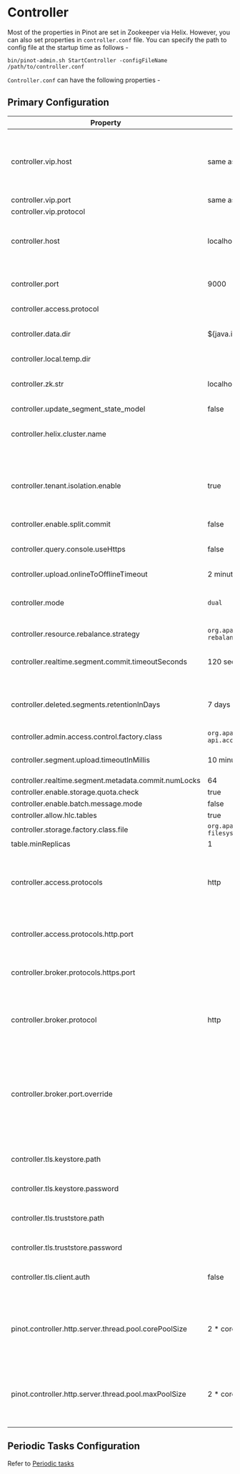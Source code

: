 # Controller

Most of the properties in Pinot are set in Zookeeper via Helix. However, you can also set properties in `controller.conf` file. You can specify the path to config file at the startup time as follows -

```
bin/pinot-admin.sh StartController -configFileName /path/to/controller.conf
```

`Controller.conf` can have the following properties -

## Primary Configuration

| Property                                                   | Default                                                                  | Description                                                                              |
| ---------------------------------------------------------- | ------------------------------------------------------------------------ | ---------------------------------------------------------------------------------------- |
| controller.vip.host                                        | same as `controller.host`                                                | The VIP hostname used to set the download URL for segments                               |
| controller.vip.port                                        | same as `controller.port`                                                |                                                                                          |
| controller.vip.protocol                                    |                                                                          |                                                                                          |
| controller.host                                            | localhost                                                                | The ip of the host on which controller is running                                        |
| controller.port                                            | 9000                                                                     | The port on which controller should run                                                  |
| controller.access.protocol                                 |                                                                          |                                                                                          |
| controller.data.dir                                        | ${java.io.tmpdir}/PinotController                                        | Directory to host segment data                                                           |
| controller.local.temp.dir                                  |                                                                          |                                                                                          |
| controller.zk.str                                          | localhost:2181                                                           | zookeeper host:port string to connect                                                    |
| controller.update\_segment\_state\_model                   | false                                                                    |                                                                                          |
| controller.helix.cluster.name                              |                                                                          | Pinot Cluster Name, required.                                                            |
| controller.tenant.isolation.enable                         | true                                                                     | Enable Tenant Isolation, default is single tenant cluste                                 |
| controller.enable.split.commit                             | false                                                                    |                                                                                          |
| controller.query.console.useHttps                          | false                                                                    | use https instead of http for cluster                                                    |
| controller.upload.onlineToOfflineTimeout                   | 2 minutes                                                                |                                                                                          |
| controller.mode                                            | `dual`                                                                   | Should be one of `helix_only`, `pinot_only` or `dual`                                    |
| controller.resource.rebalance.strategy                     | `org.apache.helix.controller. rebalancer.strategy.AutoRebalanceStrategy` |                                                                                          |
| controller.realtime.segment.commit.timeoutSeconds          | 120 seconds                                                              | request timeout for segment commit                                                       |
| controller.deleted.segments.retentionInDays                | 7 days                                                                   | duration for which to retain deleted segments                                            |
| controller.admin.access.control.factory.class              | `org.apache.pinot.controller. api.access.AllowAllAccessFactory`          |                                                                                          |
| controller.segment.upload.timeoutInMillis                  | 10 minutes                                                               | timeout for upload of segments.                                                          |
| controller.realtime.segment.metadata.commit.numLocks       | 64                                                                       |                                                                                          |
| controller.enable.storage.quota.check                      | true                                                                     |                                                                                          |
| controller.enable.batch.message.mode                       | false                                                                    |                                                                                          |
| controller.allow.hlc.tables                                | true                                                                     |                                                                                          |
| controller.storage.factory.class.file                      | `org.apache.pinot.spi. filesystem.LocalPinotFS`                          |                                                                                          |
| table.minReplicas                                          | 1                                                                        |                                                                                          |
| controller.access.protocols                                | http                                                                     | Ingress protocols to access controller (http or https or http,https)                     |
| controller.access.protocols.http.port                      |                                                                          | Port to access controller via http                                                       |
| controller.broker.protocols.https.port                     |                                                                          | Port to access controller via https                                                      |
| controller.broker.protocol                                 | http                                                                     | protocol for forwarding query requests (http or https)                                   |
| controller.broker.port.override                            |                                                                          | override for broker port when forwarding query requests (use in multi-ingress scenarios) |
| controller.tls.keystore.path                               |                                                                          | Path to controller TLS keystore                                                          |
| controller.tls.keystore.password                           |                                                                          | keystore password                                                                        |
| controller.tls.truststore.path                             |                                                                          | Path to controller TLS truststore                                                        |
| controller.tls.truststore.password                         |                                                                          | truststore password                                                                      |
| controller.tls.client.auth                                 | false                                                                    | toggle for requiring TLS client auth                                                     |
| pinot.controller.http.server.thread.pool.corePoolSize      | 2 * cores                                                                | Config for the thread-pool used by pinot-controller's http-server.                       |
| pinot.controller.http.server.thread.pool.maxPoolSize       | 2 * cores                                                                | Config for the thread-pool used by pinot-controller's http-server.                       |

## Periodic Tasks Configuration

Refer to [Periodic tasks](../basics/components/controller.md#controller-periodic-tasks)
